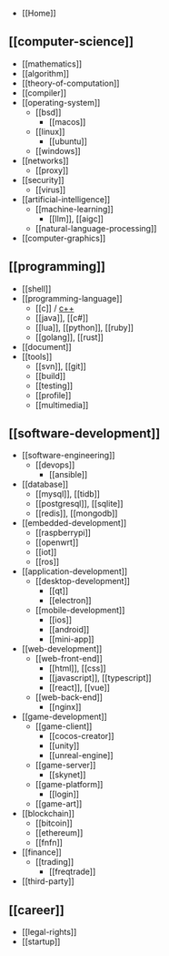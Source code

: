 - [[Home]]

## [[computer-science]]
- [[mathematics]]
- [[algorithm]]
- [[theory-of-computation]]
- [[compiler]]
- [[operating-system]]
  - [[bsd]]
    - [[macos]]
  - [[linux]]
    - [[ubuntu]]
  - [[windows]]
- [[networks]]
  - [[proxy]]
- [[security]]
  - [[virus]]
- [[artificial-intelligence]]
  - [[machine-learning]]
    - [[llm]], [[aigc]]
  - [[natural-language-processing]]
- [[computer-graphics]]

## [[programming]]
- [[shell]]
- [[programming-language]]
  - [[c]] / [c++](cpp)
  - [[java]], [[c#]]
  - [[lua]], [[python]], [[ruby]]
  - [[golang]], [[rust]]
- [[document]]
- [[tools]]
  - [[svn]], [[git]]
  - [[build]]
  - [[testing]]
  - [[profile]]
  - [[multimedia]]

## [[software-development]]
- [[software-engineering]]
  - [[devops]]
    - [[ansible]]
- [[database]]
  - [[mysql]], [[tidb]]
  - [[postgresql]], [[sqlite]]
  - [[redis]], [[mongodb]]
- [[embedded-development]]
  - [[raspberrypi]]
  - [[openwrt]]
  - [[iot]]
  - [[ros]]
- [[application-development]]
  - [[desktop-development]]
    - [[qt]]
    - [[electron]]
  - [[mobile-development]]
    - [[ios]]
    - [[android]]
    - [[mini-app]]
- [[web-development]]
  - [[web-front-end]]
    - [[html]], [[css]]
    - [[javascript]], [[typescript]]
    - [[react]], [[vue]]
  - [[web-back-end]]
    - [[nginx]]
- [[game-development]]
  - [[game-client]]
    - [[cocos-creator]]
    - [[unity]]
    - [[unreal-engine]]
  - [[game-server]]
    - [[skynet]]
  - [[game-platform]]
    - [[login]]
  - [[game-art]]
- [[blockchain]]
  - [[bitcoin]]
  - [[ethereum]]
  - [[fnfn]]
- [[finance]]
  - [[trading]]
    - [[freqtrade]]
- [[third-party]]

## [[career]]
- [[legal-rights]]
- [[startup]]
